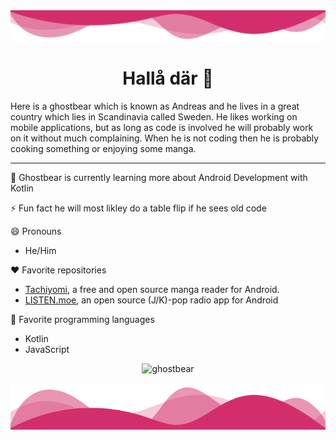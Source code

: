 <img src="./assets/top.svg" alt="ghostbear" />

<h1 align="center">Hallå där 👋</h1>

Here is a ghostbear which is known as Andreas and he lives in a great country which lies in Scandinavia called Sweden. He likes working on mobile applications, but as long as code is involved he will probably work on it without much complaining. When he is not coding then he is probably cooking something or enjoying some manga.

---

🌱 Ghostbear is currently learning more about Android Development with Kotlin

⚡ Fun fact he will most likley do a table flip if he sees old code

😄 Pronouns
- He/Him

❤ Favorite repositories
- [Tachiyomi](https://github.com/tachiyomiorg/tachiyomi), a free and open source manga reader for Android.
- [LISTEN.moe](https://github.com/LISTEN-moe/android-app), an open source (J/K)-pop radio app for Android

💾 Favorite programming languages
- Kotlin
- JavaScript

<div>
	<p align="center">
		<img src="https://github-readme-stats.vercel.app/api?username=ghostbear&show_icons=true&locale=en&title_color=D32E6B&icon_color=D32E6B" alt="ghostbear" />
	</p>
</div>

<img style="height: 75px; width: 100%" src="./assets/bottom.svg" alt="ghostbear" />

<!--
**GHOSTBEAR/GHOSTBEAR** is a ✨ _special_ ✨ repository because its `README.md` (this file) appears on your GitHub profile.

Here are some ideas to get you started:

- 🔭 I’m currently working on ...
- 🌱 I’m currently learning ...
- 👯 I’m looking to collaborate on ...
- 🤔 I’m looking for help with ...
- 💬 Ask me about ...
- 📫 How to reach me: ...
- 😄 Pronouns: ...
- ⚡ Fun fact: ...
-->
